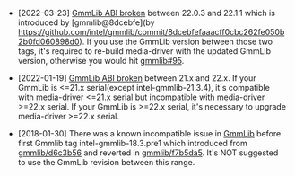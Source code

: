 - [2022-03-23] [GmmLib ABI broken](https://github.com/intel/media-driver/issues/1364) between 22.0.3 and 22.1.1 which is introduced by [gmmlib@8dcebfe](by https://github.com/intel/gmmlib/commit/8dcebfefaaacff0cbc262fe050b2b0fd060898d0). If you use the GmmLib version between those two tags, it's required to re-build media-driver with the updated GmmLib version, otherwise you would hit [gmmlib#95](https://github.com/intel/gmmlib/issues/95). 

- [2022-01-19] [GmmLib ABI broken](https://github.com/intel/gmmlib/issues/92) between 21.x and 22.x. If your GmmLib is <=21.x serial(except intel-gmmlib-21.3.4), it's compatible with media-driver <=21.x serial but incompatible with media-driver >=22.x serial. If your GmmLib is >=22.x serial, it's necessary to upgrade media-driver >=22.x serial.

- [2018-01-30] There was a known incompatible issue in [GmmLib](https://github.com/intel/gmmlib) before first Gmmlib tag intel-gmmlib-18.3.pre1 which introduced from [gmmlib/d6c3b56](https://github.com/intel/gmmlib/commit/d6c3b56745798bdd0c7e4920ebb5b4192225c17b) and reverted in [gmmlib/f7b5da5](https://github.com/intel/gmmlib/commit/f7b5da59be9fcb1edc57394703e96ebaf59a39ff).
It's NOT suggested to use the GmmLib revision between this range.